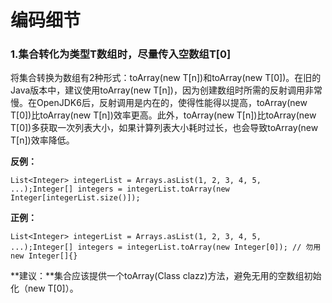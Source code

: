 # 编码细节

### 1.集合转化为类型T数组时，尽量传入空数组T[0]

将集合转换为数组有2种形式：toArray(new T[n])和toArray(new T[0])。在旧的Java版本中，建议使用toArray(new T[n])，因为创建数组时所需的反射调用非常慢。在OpenJDK6后，反射调用是内在的，使得性能得以提高，toArray(new T[0])比toArray(new T[n])效率更高。此外，toArray(new T[n])比toArray(new T[0])多获取一次列表大小，如果计算列表大小耗时过长，也会导致toArray(new T[n])效率降低。

**反例：**

```
List<Integer> integerList = Arrays.asList(1, 2, 3, 4, 5, ...);Integer[] integers = integerList.toArray(new Integer[integerList.size()]);
```

**正例：**

```
List<Integer> integerList = Arrays.asList(1, 2, 3, 4, 5, ...);Integer[] integers = integerList.toArray(new Integer[0]); // 勿用new Integer[]{}
```

**建议：**集合应该提供一个toArray(Class<T> clazz)方法，避免无用的空数组初始化（new T[0]）。